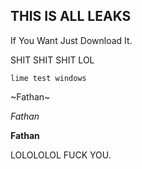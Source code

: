 ## THIS IS ALL LEAKS
If You Want Just Download It.

SHIT
SHIT
SHIT
LOL

`lime test windows`

~Fathan~

*Fathan*

**Fathan**

LOLOLOLOL
FUCK YOU.
